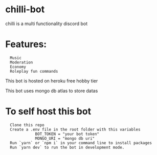 # chilli-bot

chilli is a multi functionality discord bot 

# Features:
      Music
      Moderation
      Economy
      Roleplay fun commands
     
This bot is hosted on heroku free hobby tier

This bot uses mongo db atlas to store datas


# To self host this bot
      Clone this repo
      Create a .env file in the root folder with this variables
                 BOT_TOKEN = "your bot token"
                 MONGO_URI = "mongo db uri"
      Run `yarn` or `npm i` in your command line to install packages
      Run `yarn dev` to run the bot in development mode.
